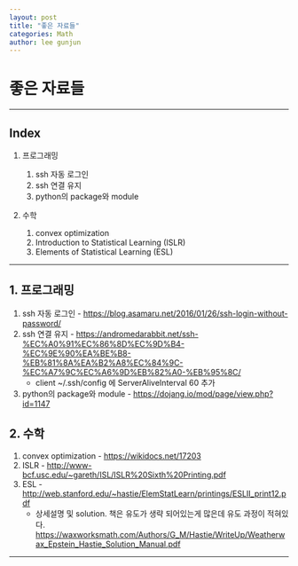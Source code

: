 ```yaml
---
layout: post
title: "좋은 자료들"
categories: Math
author: lee gunjun
---
```


# 좋은 자료들

----

## Index

1. 프로그래밍
    1. ssh 자동 로그인
    2. ssh 연결 유지
    3. python의 package와 module

2. 수학
    1. convex optimization
    2. Introduction to Statistical Learning (ISLR)
    3. Elements of Statistical Learning (ESL)

----

## 1. 프로그래밍

1. ssh 자동 로그인 - <https://blog.asamaru.net/2016/01/26/ssh-login-without-password/>
2. ssh 연결 유지 - <https://andromedarabbit.net/ssh-%EC%A0%91%EC%86%8D%EC%9D%B4-%EC%9E%90%EA%BE%B8-%EB%81%8A%EA%B2%A8%EC%84%9C-%EC%A7%9C%EC%A6%9D%EB%82%A0-%EB%95%8C/>
    * client ~/.ssh/config 에 ServerAliveInterval 60 추가
3. python의 package와 module - <https://dojang.io/mod/page/view.php?id=1147>

## 2. 수학

1. convex optimization - <https://wikidocs.net/17203>
2. ISLR - <http://www-bcf.usc.edu/~gareth/ISL/ISLR%20Sixth%20Printing.pdf>
3. ESL - <http://web.stanford.edu/~hastie/ElemStatLearn/printings/ESLII_print12.pdf>
    * 상세설명 및 solution. 책은 유도가 생략 되어있는게 많은데 유도 과정이 적혀있다. <https://waxworksmath.com/Authors/G_M/Hastie/WriteUp/Weatherwax_Epstein_Hastie_Solution_Manual.pdf>
----

